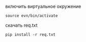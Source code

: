 

включить виртуальное окружение 
```
source evn/bin/activate
```

скачать req.txt
```
pip install -r req.txt
```
